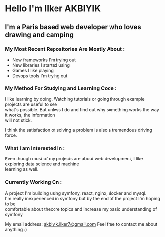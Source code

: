 # Hello I'm Ilker AKBIYIK
## I'm a Paris based web developer who loves drawing and camping
### My Most Recent Repositories Are Mostly About :
* New frameworks I'm trying out
* New libraries I started using
* Games I like playing
* Devops tools I'm trying out

### My Method For Studying and Learning Code :
I like learning by doing. Watching tutorials or going through example projects are useful to see <br>
what's possible. But unless I do and find out why something works the way it works, the information <br>
will not stick.

I think the satisfaction of solving a problem is also a tremendous driving force. 

### What I am Interested In :
Even though most of my projects are about web development, I like exploring data science and machine <br>
learning as well. 

### Currently Working On :
A project I'm building using symfony, react, nginx, docker and mysql. <br>
I'm really inexperienced in symfony but by the end of the project I'm hoping to be <br>
comfortable about thecore topics and increase my basic understanding of symfony


My email address: akbiyik.ilker7@gmail.com
Feel free to contact me about anything :)
